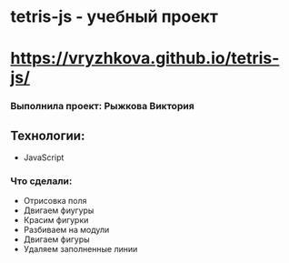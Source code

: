 # tetris-js - учебный проект

# https://vryzhkova.github.io/tetris-js/

### Выполнила проект: Рыжкова Виктория

## Технологии:
- JavaScript

### Что сделали:

- Отрисовка поля
- Двигаем фиугуры
- Красим фигурки 
- Разбиваем на модули
- Двигаем фигуры
- Удаляем заполненные линии